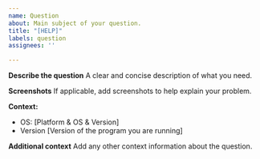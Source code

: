 ```yaml
---
name: Question
about: Main subject of your question.
title: "[HELP]"
labels: question
assignees: ''

---
```


**Describe the question**
A clear and concise description of what you need.

**Screenshots**
If applicable, add screenshots to help explain your problem.

**Context:**
 - OS: [Platform & OS & Version]
 - Version [Version of the program you are running]

**Additional context**
Add any other context information about the question.

